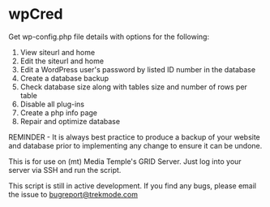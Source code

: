 wpCred
======

Get wp-config.php file details with options for the following:

1. View siteurl and home
2. Edit the siteurl and home
3. Edit a WordPress user's password by listed ID number in the database
4. Create a database backup
5. Check database size along with tables size and number of rows per table
6. Disable all plug-ins
7. Create a php info page
8. Repair and optimize database


REMINDER - It is always best practice to produce a backup of your website and database prior to implementing any change to ensure it can be undone.

This is for use on (mt) Media Temple's GRID Server. Just log into your server via SSH and run the script.

This script is still in active development. If you find any bugs, please email the issue to bugreport@trekmode.com
